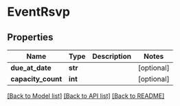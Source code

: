 # EventRsvp

## Properties
Name | Type | Description | Notes
------------ | ------------- | ------------- | -------------
**due_at_date** | **str** |  | [optional] 
**capacity_count** | **int** |  | [optional] 

[[Back to Model list]](../README.md#documentation-for-models) [[Back to API list]](../README.md#documentation-for-api-endpoints) [[Back to README]](../README.md)

